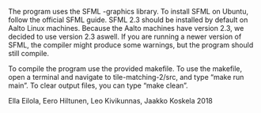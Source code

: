 The program uses the SFML -graphics library. To install SFML on Ubuntu, follow the official SFML guide. SFML 2.3 should be installed by default on Aalto Linux machines. Because the Aalto machines have version 2.3, we decided to use version 2.3 aswell. If you are running a newer version of SFML, the compiler might produce some warnings, but the program should still compile. 

To compile the program use the provided makefile. To use the makefile, open a terminal and navigate to tile-matching-2/src, and type “make run main”. To clear output files, you can type “make clean”.

Ella Eilola, Eero Hiltunen, Leo Kivikunnas, Jaakko Koskela
2018
